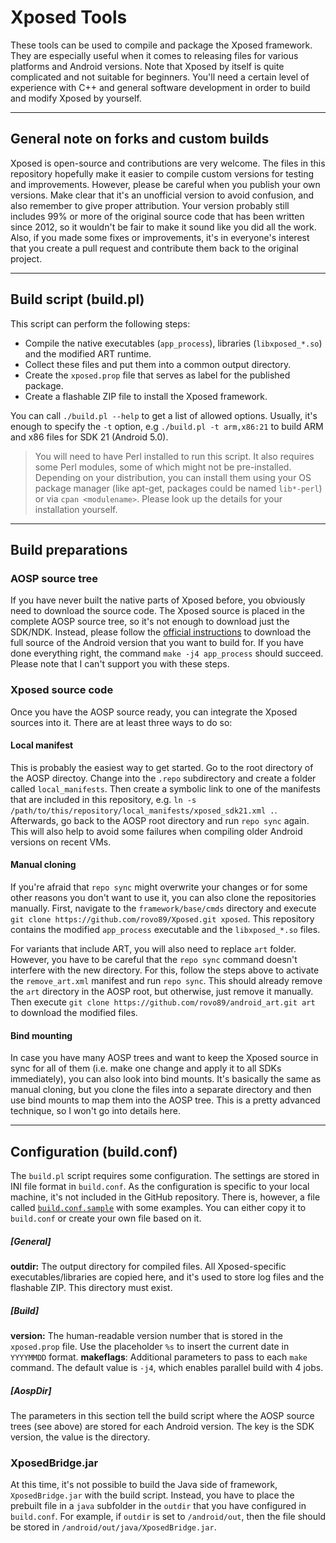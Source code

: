 # Xposed Tools

These tools can be used to compile and package the Xposed framework. They are especially useful when it comes to releasing files for various platforms and Android versions. Note that Xposed by itself is quite complicated and not suitable for beginners. You'll need a certain level of experience with C++ and general software development in order to build and modify Xposed by yourself.

----------------------------------
## General note on forks and custom builds
Xposed is open-source and contributions are very welcome. The files in this repository hopefully make it easier to compile custom versions for testing and improvements. However, please be careful when you publish your own versions. Make clear that it's an unofficial version to avoid confusion, and also remember to give proper attribution. Your version probably still includes 99% or more of the original source code that has been written since 2012, so it wouldn't be fair to  make it sound like you did all the work. Also, if you made some fixes or improvements, it's in everyone's interest that you create a pull request and contribute them back to the original project.

----------------------------------
## Build script (build.pl)
This script can perform the following steps:
- Compile the native executables (`app_process`), libraries (`libxposed_*.so`) and the modified ART runtime.
- Collect these files and put them into a common output directory.
- Create the `xposed.prop` file that serves as label for the published package.
- Create a flashable ZIP file to install the Xposed framework.

You can call `./build.pl --help` to get a list of allowed options. Usually, it's enough to specify the `-t` option, e.g `./build.pl -t arm,x86:21` to build ARM and x86 files for SDK 21 (Android 5.0).

 > You will need to have Perl installed to run this script. It also requires some Perl modules, some of which might not be pre-installed. Depending on your distribution, you can install them using your OS package manager (like apt-get, packages could be named `lib*-perl`) or via `cpan <modulename>`. Please look up the details for your installation yourself.

----------------------------------
## Build preparations
### AOSP source tree
If you have never built the native parts of Xposed before, you obviously need to download the source code. The Xposed source is placed in the complete AOSP source tree, so it's not enough to download just the SDK/NDK. Instead, please follow the [official instructions](https://source.android.com/source/building.html) to download the full source of the Android version that you want to build for. If you have done everything right, the command `make -j4 app_process` should succeed. Please note that I can't support you with these steps.

### Xposed source code
Once you have the AOSP source ready, you can integrate the Xposed sources into it. There are at least three ways to do so:
#### Local manifest
This is probably the easiest way to get started. Go to the root directory of the AOSP directoy. Change into the `.repo` subdirectory and create a folder called `local_manifests`. Then create a symbolic link to one of the manifests that are included in this repository, e.g. `ln -s /path/to/this/repository/local_manifests/xposed_sdk21.xml .`. Afterwards, go back to the AOSP root directory and run `repo sync` again. This will also help to avoid some failures when compiling older Android versions on recent VMs.

#### Manual cloning
If you're afraid that `repo sync` might overwrite your changes or for some other reasons you don't want to use it, you can also clone the repositories manually. First, navigate to the `framework/base/cmds` directory and execute `git clone https://github.com/rovo89/Xposed.git xposed`. This repository contains the modified `app_process` executable and the `libxposed_*.so` files.

For variants that include ART, you will also need to replace `art` folder. However, you have to be careful that the  `repo sync` command doesn't interfere with the new directory. For this, follow the steps above to activate the `remove_art.xml` manifest and run `repo sync`. This should already remove the `art` directory in the AOSP root, but otherwise, just remove it manually. Then execute `git clone https://github.com/rovo89/android_art.git art` to download the modified files.

#### Bind mounting
In case you have many AOSP trees and want to keep the Xposed source in sync for all of them (i.e. make one change and apply it to all SDKs immediately), you can also look into bind mounts. It's basically the same as manual cloning, but you clone the files into a separate directory and then use bind mounts to map them into the AOSP tree. This is a pretty advanced technique, so I won't go into details here.

----------------------------------
## Configuration (build.conf)
The `build.pl` script requires some configuration. The settings are stored in INI file format in `build.conf`.
As the configuration is specific to your local machine, it's not included in the GitHub repository. There is, however, a file called [`build.conf.sample`](build.conf.sample) with some examples. You can either copy it to `build.conf` or create your own file based on it.

##### [General]
**outdir:** The output directory for compiled files. All Xposed-specific executables/libraries are copied here, and it's used to store log files and the flashable ZIP. This directory must exist.

##### [Build]
**version:** The human-readable version number that is stored in the `xposed.prop` file. Use the placeholder `%s` to insert the current date in `YYYYMMDD` format.
**makeflags**: Additional parameters to pass to each `make` command. The default value is `-j4`, which enables parallel build with 4 jobs.

##### [AospDir]
The parameters in this section tell the build script where the AOSP source trees (see above) are stored for each Android version. The key is the SDK version, the value is the directory.

### XposedBridge.jar
At this time, it's not possible to build the Java side of framework, `XposedBridge.jar` with the build script. Instead, you have to place the prebuilt file in a  `java` subfolder in the `outdir` that you have configured in `build.conf`.
For example, if `outdir` is set to `/android/out`, then the file should be stored in `/android/out/java/XposedBridge.jar`.
